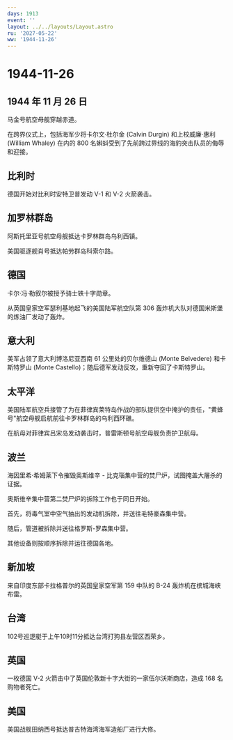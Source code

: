 ```yaml
---
days: 1913
event: ''
layout: ../../layouts/Layout.astro
ru: '2027-05-22'
ww: '1944-11-26'
---
```


# 1944-11-26

## 1944 年 11 月 26 日

马金号航空母舰穿越赤道。

在跨界仪式上，包括海军少将卡尔文·杜尔金 (Calvin Durgin) 和上校威廉·惠利
(William Whaley) 在内的 800
名蝌蚪受到了先前跨过界线的海豹突击队员的侮辱和迎接。

## 比利时

德国开始对比利时安特卫普发动 V-1 和 V-2 火箭袭击。

## 加罗林群岛

阿斯托里亚号航空母舰抵达卡罗林群岛乌利西镇。

美国驱逐舰肖号抵达帕劳群岛科索尔路。

## 德国

卡尔·冯·勒叙尔被授予骑士铁十字勋章。

从英国皇家空军瑟利基地起飞的美国陆军航空队第 306
轰炸机大队对德国米斯堡的炼油厂发动了轰炸。

## 意大利

美军占领了意大利博洛尼亚西南 61 公里处的贝尔维德山 (Monte Belvedere)
和卡斯特罗山 (Monte Castello)；随后德军发动反攻，重新夺回了卡斯特罗山。

## 太平洋

美国陆军航空兵接管了为在菲律宾莱特岛作战的部队提供空中掩护的责任，"黄蜂号"航空母舰启航前往卡罗林群岛的乌利西环礁。

在航母对菲律宾吕宋岛发动袭击时，普雷斯顿号航空母舰负责护卫航母。

## 波兰

海因里希·希姆莱下令摧毁奥斯维辛 -
比克瑙集中营的焚尸炉，试图掩盖大屠杀的证据。

奥斯维辛集中营第二焚尸炉的拆除工作也于同日开始。

首先，将毒气室中空气抽出的发动机拆除，并送往毛特豪森集中营。

随后，管道被拆除并送往格罗斯-罗森集中营。

其他设备则按顺序拆除并运往德国各地。

## 新加坡

来自印度东部卡拉格普尔的英国皇家空军第 159 中队的 B-24
轰炸机在槟城海峡布雷。

## 台湾

102号巡逻艇于上午10时11分抵达台湾打狗县左营区西荣乡。

## 英国

一枚德国 V-2 火箭击中了英国伦敦新十字大街的一家伍尔沃斯商店，造成 168
名购物者死亡。

## 美国

美国战舰田纳西号抵达普吉特海湾海军造船厂进行大修。